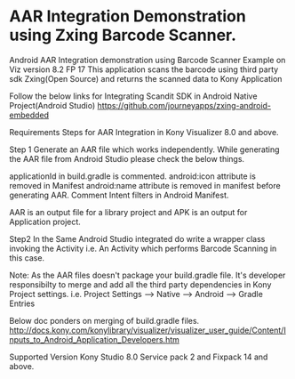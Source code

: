 # AAR Integration Demonstration using Zxing Barcode Scanner.
Android AAR Integration demonstration using Barcode Scanner Example on Viz version 8.2 FP 17
This application scans the barcode using third party sdk Zxing(Open Source) and returns the scanned data to Kony Application

Follow the below links for Integrating Scandit SDK in Android Native Project(Android Studio)
https://github.com/journeyapps/zxing-android-embedded

Requirements Steps for AAR Integration in Kony Visualizer  8.0 and above.

Step 1 Generate an AAR file which works independently. While generating the AAR file from Android Studio please check the below things.

applicationId in build.gradle is commented. android:icon attribute is removed in Manifest android:name attribute is removed in 
manifest before generating AAR. Comment Intent filters in Android Manifest.

AAR is an output file for a library project and APK is an output for Application project.

Step2 In the Same Android Studio integrated do write a wrapper class invoking the Activity i.e. An Activity which performs Barcode Scanning in this case.

Note:  As the AAR files doesn't package your build.gradle file. It's developer responsibilty to merge and add all the third party dependencies in Kony Project settings.
i.e. Project Settings --> Native --> Android --> Gradle Entries 

Below doc ponders on merging of build.gradle files.
http://docs.kony.com/konylibrary/visualizer/visualizer_user_guide/Content/Inputs_to_Android_Application_Developers.htm

Supported Version Kony Studio 8.0 Service pack 2 and Fixpack 14 and above.
